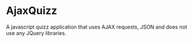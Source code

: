 # AjaxQuizz
A javascript quizz application that uses AJAX requests, JSON and does not use any JQuery libraries. 
